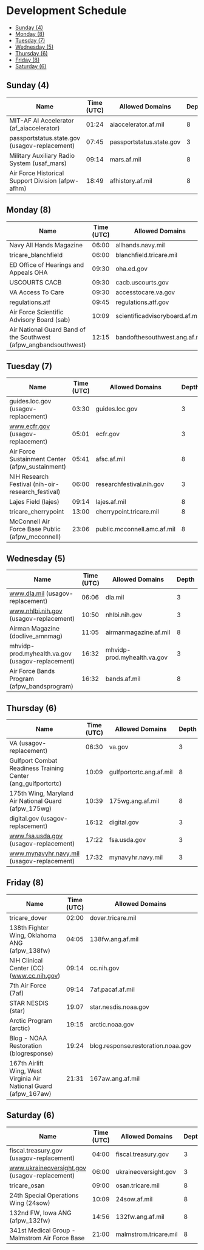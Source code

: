 # Development Schedule
 * [Sunday (4)](#sunday-4)
 * [Monday (8)](#monday-8)
 * [Tuesday (7)](#tuesday-7)
 * [Wednesday (5)](#wednesday-5)
 * [Thursday (6)](#thursday-6)
 * [Friday (8)](#friday-8)
 * [Saturday (6)](#saturday-6)


## Sunday (4)
|Name|Time (UTC)|Allowed Domains|Depth|
|---|---|---|---|
|MIT-AF AI Accelerator (af_aiaccelerator)|01:24|aiaccelerator.af.mil|8|
|passportstatus.state.gov (usagov-replacement)|07:45|passportstatus.state.gov|3|
|Military Auxiliary Radio System (usaf_mars)|09:14|mars.af.mil|8|
|Air Force Historical Support Division (afpw-afhm)|18:49|afhistory.af.mil|8|


## Monday (8)
|Name|Time (UTC)|Allowed Domains|Depth|
|---|---|---|---|
|Navy All Hands Magazine|06:00|allhands.navy.mil|3|
|tricare_blanchfield|06:00|blanchfield.tricare.mil|8|
|ED Office of Hearings and Appeals OHA|09:30|oha.ed.gov|3|
|USCOURTS CACB|09:30|cacb.uscourts.gov|3|
|VA Access To Care|09:30|accesstocare.va.gov|3|
|regulations.atf|09:45|regulations.atf.gov|3|
|Air Force Scientific Advisory Board (sab)|10:09|scientificadvisoryboard.af.mil|8|
|Air National Guard Band of the Southwest (afpw_angbandsouthwest)|12:15|bandofthesouthwest.ang.af.mil|8|


## Tuesday (7)
|Name|Time (UTC)|Allowed Domains|Depth|
|---|---|---|---|
|guides.loc.gov (usagov-replacement)|03:30|guides.loc.gov|3|
|www.ecfr.gov (usagov-replacement)|05:01|ecfr.gov|3|
|Air Force Sustainment Center (afpw_sustainment)|05:41|afsc.af.mil|8|
|NIH Research Festival (nih-oir-research_festival)|06:00|researchfestival.nih.gov|3|
|Lajes Field (lajes)|09:14|lajes.af.mil|8|
|tricare_cherrypoint|13:00|cherrypoint.tricare.mil|8|
|McConnell Air Force Base Public (afpw_mcconnell)|23:06|public.mcconnell.amc.af.mil|8|


## Wednesday (5)
|Name|Time (UTC)|Allowed Domains|Depth|
|---|---|---|---|
|www.dla.mil (usagov-replacement)|06:06|dla.mil|3|
|www.nhlbi.nih.gov (usagov-replacement)|10:50|nhlbi.nih.gov|3|
|Airman Magazine (dodlive_amnmag)|11:05|airmanmagazine.af.mil|8|
|mhvidp-prod.myhealth.va.gov (usagov-replacement)|16:32|mhvidp-prod.myhealth.va.gov|3|
|Air Force Bands Program (afpw_bandsprogram)|16:32|bands.af.mil|8|


## Thursday (6)
|Name|Time (UTC)|Allowed Domains|Depth|
|---|---|---|---|
|VA (usagov-replacement)|06:30|va.gov|3|
|Gulfport Combat Readiness Training Center (ang_gulfportcrtc)|10:09|gulfportcrtc.ang.af.mil|8|
|175th Wing, Maryland Air National Guard (afpw_175wg)|10:39|175wg.ang.af.mil|8|
|digital.gov (usagov-replacement)|16:12|digital.gov|3|
|www.fsa.usda.gov (usagov-replacement)|17:22|fsa.usda.gov|3|
|www.mynavyhr.navy.mil (usagov-replacement)|17:32|mynavyhr.navy.mil|3|


## Friday (8)
|Name|Time (UTC)|Allowed Domains|Depth|
|---|---|---|---|
|tricare_dover|02:00|dover.tricare.mil|8|
|138th Fighter Wing, Oklahoma ANG (afpw_138fw)|04:05|138fw.ang.af.mil|8|
|NIH Clinical Center (CC) (www.cc.nih.gov)|09:14|cc.nih.gov|8|
|7th Air Force (7af)|09:14|7af.pacaf.af.mil|8|
|STAR NESDIS (star)|19:07|star.nesdis.noaa.gov|3|
|Arctic Program (arctic)|19:15|arctic.noaa.gov|3|
|Blog - NOAA Restoration (blogresponse)|19:24|blog.response.restoration.noaa.gov|3|
|167th Airlift Wing, West Virginia Air National Guard (afpw_167aw)|21:31|167aw.ang.af.mil|8|


## Saturday (6)
|Name|Time (UTC)|Allowed Domains|Depth|
|---|---|---|---|
|fiscal.treasury.gov (usagov-replacement)|04:00|fiscal.treasury.gov|3|
|www.ukraineoversight.gov (usagov-replacement)|06:00|ukraineoversight.gov|3|
|tricare_osan|09:00|osan.tricare.mil|8|
|24th Special Operations Wing (24sow)|10:09|24sow.af.mil|8|
|132nd FW, Iowa ANG (afpw_132fw)|14:56|132fw.ang.af.mil|8|
|341st Medical Group - Malmstrom Air Force Base|21:00|malmstrom.tricare.mil|8|
